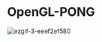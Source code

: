 # OpenGL-PONG

![ezgif-3-eeef2ef580](https://user-images.githubusercontent.com/62809897/184002145-848e06c6-3279-4a60-98e5-668085b05cfe.gif)
